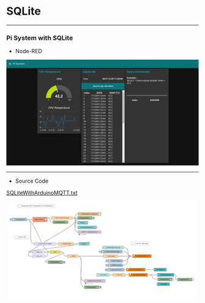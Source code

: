 # SQLite

***
### Pi System with SQLite

* Node-RED

![PiSystemWithSQLite.png](https://github.com/leehaesung/NodeRED/blob/master/02_CodeFiles/12_SQLite/01_Images/PiSystemWithSQLite.png)

***
* Source Code

[SQLiteWithArduinoMQTT.txt](https://github.com/leehaesung/NodeRED/blob/master/02_CodeFiles/12_SQLite/02_SourceCodes/SQLiteWithArduinoMQTT.txt)

![PiSystemWithSQLite_NodeRED.png](https://github.com/leehaesung/NodeRED/blob/master/02_CodeFiles/12_SQLite/01_Images/PiSystemWithSQLite_NodeRED.png)

